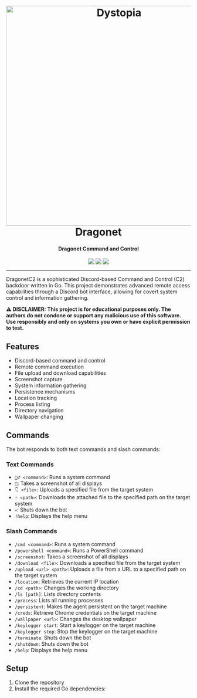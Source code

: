 <h1 align="center">
  <br>
  <a href="https://github.com/V31L0X1/"><img src="https://i.imgur.com/lk8k6L0.png" width=600 weigth=500 alt="Dystopia"></a>
  <br>
  Dragonet
  <br>
</h1>

<h4 align="center">Dragonet Command and Control</h4>

<p align="center">
    <img src="https://img.shields.io/badge/Backdoor_Platform-blue">
    <img src="https://img.shields.io/badge/Version-2.0.0-blue">
    <img src="https://img.shields.io/badge/Go-1.23.1-blue">
</p>

---

DragonetC2 is a sophisticated Discord-based Command and Control (C2) backdoor written in Go. This project demonstrates advanced remote access capabilities through a Discord bot interface, allowing for covert system control and information gathering.

**⚠️ DISCLAIMER: This project is for educational purposes only. The authors do not condone or support any malicious use of this software. Use responsibly and only on systems you own or have explicit permission to test.**

## Features

- Discord-based command and control
- Remote command execution
- File upload and download capabilities
- Screenshot capture
- System information gathering
- Persistence mechanisms
- Location tracking
- Process listing
- Directory navigation
- Wallpaper changing

## Commands

The bot responds to both text commands and slash commands:

### Text Commands
- `🏃‍♂️ <command>`: Runs a system command
- `📸`: Takes a screenshot of all displays
- `👇 <file>`: Uploads a specified file from the target system
- `☝️ <path>`: Downloads the attached file to the specified path on the target system
- `💀`: Shuts down the bot
- `!help`: Displays the help menu

### Slash Commands
- `/cmd <command>`: Runs a system command
- `/powershell <command>`: Runs a PowerShell command
- `/screenshot`: Takes a screenshot of all displays
- `/download <file>`: Downloads a specified file from the target system
- `/upload <url> <path>`: Uploads a file from a URL to a specified path on the target system
- `/location`: Retrieves the current IP location
- `/cd <path>`: Changes the working directory
- `/ls [path]`: Lists directory contents
- `/process`: Lists all running processes
- `/persistent`: Makes the agent persistent on the target machine
- `/creds`: Retrieve Chrome credentials on the target machine
- `/wallpaper <url>`: Changes the desktop wallpaper
- `/keylogger start`: Start a keylogger on the target machine
- `/keylogger stop`: Stop the keylogger on the target machine
- `/terminate`: Shuts down the bot
- `/shutdown`: Shuts down the bot
- `/help`: Displays the help menu

## Setup

1. Clone the repository
2. Install the required Go dependencies:
